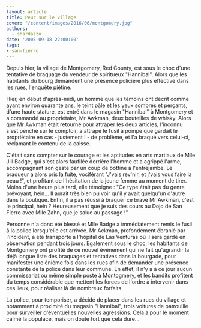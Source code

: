 ```yaml
---
layout: article
title: Peur sur le village
cover: "/content/images/2016/06/montgomery.jpg"
authors:
  - shardazzo
date: '2005-09-18 22:00:00'
tags:
- san-fierro
---
```


Depuis hier, la village de Montgomery, Red County, est sous le choc d'une tentative de braquage du vendeur de spiritueux "Hannibal". Alors que les habitants du bourg demandent une présence policière plus effective dans les rues, l'enquête piétine.

Hier, en début d'après-midi, un homme que les témoins ont décrit comme ayant environ quarante ans, le teint pâle et les yeux sombres et perçants, d'une haute stature, est entré dans le magasin "Hannibal" à Montgomery et a commandé au propriétaire, Mr Awkman, deux bouteilles de whisky. Alors que Mr Awkman était retourné pour attraper les deux articles, l'inconnu s'est penché sur le comptoir, a attrapé le fusil à pompe que gardait le propriétaire en cas - justement ! - de problème, et l'a braqué vers celui-ci, réclamant le contenu de la caisse.

C'était sans compter sur le courage et les aptitudes en arts martiaux de Mlle Jill Badge, qui s'est alors faufilée derrière l'homme et a agrippé l'arme, accompagnant son geste par un coup de bottine à l'entrejambe. Le braqueur a alors pris la fuite, vociférant "J'vais rev'nir, et j'vais vous faire la peau !", et profitant de l'hésitation de la jeune femme au moment de tirer. Moins d'une heure plus tard, elle témoigne : "Ce type était pas du genre prévoyant, hein... Il aurait très bien pu voir qu'il y avait quelqu'un d'autre dans la boutique. Enfin, il a pas réussi à braquer ce brave Mr Awkman, c'est le principal, hein ? Heureusement que je suis des cours au Dojo de San Fierro avec Mlle Zahn, que je salue au passage !"

Personne n'a donc été blessé et Mlle Badge a immédiatement remis le fusil à la police lorsqu'elle est arrivée. Mr Ackman, profondément ébranlé par l'incident, a été transporté à l'hôpital de Las Venturas où il sera gardé en observation pendant trois jours. Egalement sous le choc, les habitants de Montgomery ont profité de ce nouvel événement qui ne fait qu'agrandir la déjà longue liste des braquages et tentatives dans la bourgade, pour manifester une énième fois dans les rues afin de demander une présence constante de la police dans leur commune. En effet, il n'y a à ce jour aucun commissariat ou même simple poste à Montogmery, et les bandits profitent du temps considérable que mettent les forces de l'ordre à intervenir dans ces lieux, pour réaliser là de nombreux forfaits.

La police, pour temporiser, a décidé de placer dans les rues du village et notamment à proximité du magasin "Hannibal", trois voitures de patrouille pour surveiller d'éventuelles nouvelles agressions. Cela a pour le moment calmé la populace, mais on doute fort que cela dure...